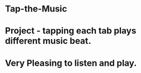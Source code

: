 # Tap-the-Music
# Project - tapping each tab plays different music beat.
# Very Pleasing to listen and play.
